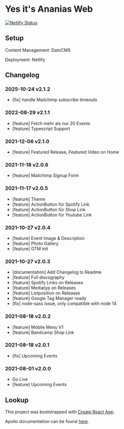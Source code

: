 # Yes it's Ananias Web

[![Netlify Status](https://api.netlify.com/api/v1/badges/2d4a5a92-c5f0-47c5-93d0-616610d2d176/deploy-status)](https://app.netlify.com/sites/yesitsananias/deploys)

## Setup

Content Management: DatoCMS

Deployment: Netlify

## Changelog

### 2025-10-24 v2.1.2

- [fix] handle Mailchimp subscribe timeouts

### 2022-08-29 v2.1.1

- [feature] Fetch mehr als nur 20 Events
- [feature] Typescript Support

### 2021-12-06 v2.1.0

- [feature] Featured Release, Featured Video on Home

### 2021-11-18 v2.0.6

- [feature] Mailchimp Signup Form

### 2021-11-17 v2.0.5

- [feature] Theme
- [feature] ActionButton für Spotify Link
- [feature] ActionButton für Shop Link
- [feature] ActionButton für Youtube Link

### 2021-10-27 v2.0.4

- [feature] Event Image & Description
- [feature] Photo Gallery
- [feature] GTM init

### 2021-10-27 v2.0.3

- [documentation] Add Changelog to Readme
- [feature] Full discography
- [feature] Spotify Links on Releases
- [feature] Mediatyp on Releases
- [feature] Listposition on Releases
- [feature] Google Tag Manager ready
- [fix] node-sass issue, only compatible with node 14

### 2021-08-18 v2.0.2

- [feature] Mobile Menu V1
- [feature] Bandcamp Shop Link

### 2021-08-18 v2.0.1

- [fix] Upcoming Events

### 2021-08-01 v2.0.0

- Go Live
- [feature] Upcoming Events

## Lookup

This project was bootstrapped with [Create React App](https://github.com/facebookincubator/create-react-app).

Apollo documentation can be found [here](https://www.apollographql.com/docs/react/).
